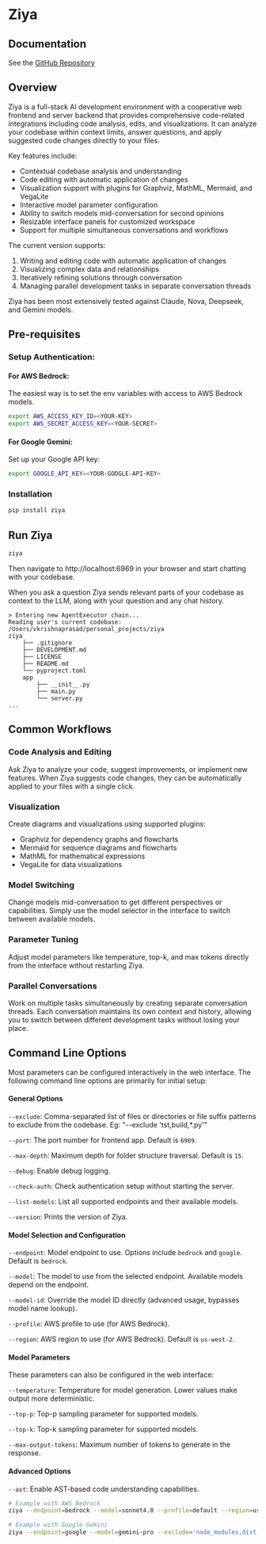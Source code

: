 # Ziya

## Documentation
See the [GitHub Repository](https://github.com/ziya-ai/ziya)

## Overview
Ziya is a full-stack AI development environment with a cooperative web frontend and server backend that provides comprehensive code-related integrations including code analysis, edits, and visualizations. It can analyze your codebase within context limits, answer questions, and apply suggested code changes directly to your files.

Key features include:
- Contextual codebase analysis and understanding
- Code editing with automatic application of changes
- Visualization support with plugins for Graphviz, MathML, Mermaid, and VegaLite
- Interactive model parameter configuration
- Ability to switch models mid-conversation for second opinions
- Resizable interface panels for customized workspace
- Support for multiple simultaneous conversations and workflows

The current version supports:
1. Writing and editing code with automatic application of changes
2. Visualizing complex data and relationships
3. Iteratively refining solutions through conversation
4. Managing parallel development tasks in separate conversation threads

Ziya has been most extensively tested against Claude, Nova, Deepseek, and Gemini models.

## Pre-requisites
### Setup Authentication:

#### For AWS Bedrock:
The easiest way is to set the env variables with access to AWS Bedrock models.

```bash
export AWS_ACCESS_KEY_ID=<YOUR-KEY>
export AWS_SECRET_ACCESS_KEY=<YOUR-SECRET>
```

#### For Google Gemini:
Set up your Google API key:

```bash
export GOOGLE_API_KEY=<YOUR-GOOGLE-API-KEY>
```

### Installation

```bash
pip install ziya
```

## Run Ziya

```bash 
ziya
```
Then navigate to http://localhost:6969 in your browser and start chatting with your codebase. 

When you ask a question Ziya sends relevant parts of your codebase as context to the LLM, along with your question and any chat history.
```
> Entering new AgentExecutor chain...
Reading user's current codebase: /Users/vkrishnaprasad/personal_projects/ziya
ziya
    ├── .gitignore
    ├── DEVELOPMENT.md
    ├── LICENSE
    ├── README.md
    └── pyproject.toml
    app
        ├── __init__.py
        ├── main.py
        └── server.py
...
```

## Common Workflows

### Code Analysis and Editing
Ask Ziya to analyze your code, suggest improvements, or implement new features. When Ziya suggests code changes, they can be automatically applied to your files with a single click.

### Visualization
Create diagrams and visualizations using supported plugins:
- Graphviz for dependency graphs and flowcharts
- Mermaid for sequence diagrams and flowcharts
- MathML for mathematical expressions
- VegaLite for data visualizations

### Model Switching
Change models mid-conversation to get different perspectives or capabilities. Simply use the model selector in the interface to switch between available models.

### Parameter Tuning
Adjust model parameters like temperature, top-k, and max tokens directly from the interface without restarting Ziya.

### Parallel Conversations
Work on multiple tasks simultaneously by creating separate conversation threads. Each conversation maintains its own context and history, allowing you to switch between different development tasks without losing your place.

## Command Line Options

Most parameters can be configured interactively in the web interface. The following command line options are primarily for initial setup:

#### General Options
`--exclude`: Comma-separated list of files or directories or file suffix patterns to exclude from the codebase. Eg: "--exclude 'tst,build,*.py'"

`--port`: The port number for frontend app. Default is `6969`.

`--max-depth`: Maximum depth for folder structure traversal. Default is `15`.

`--debug`: Enable debug logging.

`--check-auth`: Check authentication setup without starting the server.

`--list-models`: List all supported endpoints and their available models.

`--version`: Prints the version of Ziya.

#### Model Selection and Configuration
`--endpoint`: Model endpoint to use. Options include `bedrock` and `google`. Default is `bedrock`.

`--model`: The model to use from the selected endpoint. Available models depend on the endpoint.

`--model-id`: Override the model ID directly (advanced usage, bypasses model name lookup).

`--profile`: AWS profile to use (for AWS Bedrock).

`--region`: AWS region to use (for AWS Bedrock). Default is `us-west-2`.

#### Model Parameters
These parameters can also be configured in the web interface:

`--temperature`: Temperature for model generation. Lower values make output more deterministic.

`--top-p`: Top-p sampling parameter for supported models.

`--top-k`: Top-k sampling parameter for supported models.

`--max-output-tokens`: Maximum number of tokens to generate in the response.

#### Advanced Options
`--ast`: Enable AST-based code understanding capabilities.

```bash
# Example with AWS Bedrock
ziya --endpoint=bedrock --model=sonnet4.0 --profile=default --region=us-east-1 --exclude='node_modules,dist,*.pyc'

# Example with Google Gemini
ziya --endpoint=google --model=gemini-pro --exclude='node_modules,dist,*.pyc'
```
